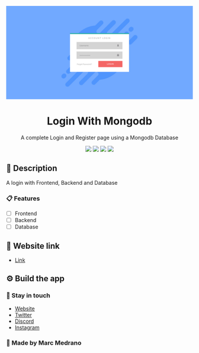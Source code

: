 <p align="center">
  <a href="https://elmarcz.github.io/Login" target="blank"><img src="img/img.jpg"/></a>
  <h1 align="center" href="https://elmarcz.github.io/Login">Login With Mongodb</h1>
</p>
<p align="center">A complete Login and Register page using a Mongodb Database</p>

<p align="center">
   <img src='https://raw.githubusercontent.com/sammwyy/sammwyy/master/skills/html.png' height='50px'/>
   <img src='https://raw.githubusercontent.com/sammwyy/sammwyy/master/skills/css.png' height='50px'/>   
  <img src='https://raw.githubusercontent.com/sammwyy/sammwyy/master/skills/javascript.jpg' height='50px'/> 
  <img src='https://raw.githubusercontent.com/sammwyy/sammwyy/master/skills/mongo.png' height='50px'/> 
</p>


## 📝 Description
A login with Frontend, Backend and Database

### 📋 Features

- [ ] Frontend
- [ ] Backend
- [ ] Database

## 📱 Website link
- [Link](https://elmarcz.github.io/Login)

## ⚙ Build the app


### 👤 Stay in touch
- [Website](https://elmarcz.github.io/portfolio/)
- [Twitter](https://twitter.com/MarcMedrano15)
- [Discord](https://discord.com/invite/zPSYDGVXxx)
- [Instagram](https://www.instagram.com/marcmedranoz/)

### 🔅 Made by Marc Medrano 
